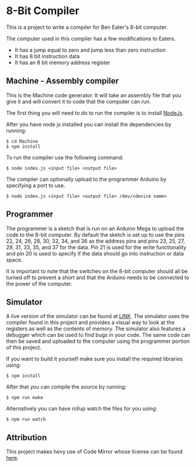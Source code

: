 8-Bit Compiler
===

This is a project to write a compiler for Ben Eater's 8-bit computer.

The computer used in this compiler has a few modifications to Eaters.

- It has a jump equal to zero and jump less than zero instruction
- It has 8 bit instruction data
- It has an 8 bit memory address register

Machine - Assembly compiler
---

This is the Machine code generator. It will take an assembly file that you give
it and will convert it to code that the computer can run.

The first thing you will need to do to run the compiler is to install [NodeJs](https://nodejs.org/en/download/package-manager/).

After you have node js installed you can install the dependencies by running:

```
$ cd Machine
$ npm install
```

To run the compiler use the following command:
```
$ node index.js <input file> <output file>
```

The compiler can optionally upload to the programmer Arduino by specifying a port
to use.

```
$ node index.js <input file> <output file> /dev/<device name>
```

Programmer
---

The programmer is a sketch that is run on an Arduino Mega to upload the code
to the 8-bit computer. By default the sketch is set up to use the pins 22, 24, 26, 28, 30, 32, 34, and 36 as the address pins and pins 23, 25, 27, 29, 31, 33, 35, and 37 for the data. Pin 21 is used for the write functionality and pin 20 is used to specify if the data should go into instruction or data space.

It is important to note that the switches on the 8-bit computer should all be turned off to prevent a short and that the Arduino needs to be connected to the power of the computer.

Simulator
---

A live version of the simulator can be found at [LINK](LINK). The simulator uses the compiler found in this project and provides a visual way to look at the registers as well as the contents of memory. The simulator also features a debugger which can be used to find bugs in your code. The same code can then be saved and uploaded to the computer using the programmer portion of this project.

If you want to build it yourself make sure you install the required libraries using:

```
$ npm install
```

After that you can compile the source by running:

```
$ npm run make
```

Alternatively you can have rollup watch the files for you using:

```
$ npm run watch
```

Attribution
---

This project makes hevy use of Code Mirror whose license can be found [here](https://codemirror.net/LICENSE).
